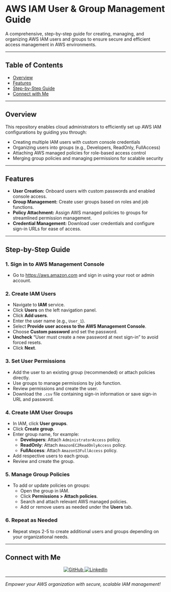 # AWS IAM User & Group Management Guide

A comprehensive, step-by-step guide for creating, managing, and organizing AWS IAM users and groups to ensure secure and efficient access management in AWS environments.

---

## Table of Contents

- [Overview](#overview)
- [Features](#features)
- [Step-by-Step Guide](#step-by-step-guide)
- [Connect with Me](#connect-with-me)

---

## Overview

This repository enables cloud administrators to efficiently set up AWS IAM configurations by guiding you through:

- Creating multiple IAM users with custom console credentials
- Organizing users into groups (e.g., Developers, ReadOnly, FullAccess)
- Attaching AWS managed policies for role-based access control
- Merging group policies and managing permissions for scalable security

---

## Features

- **User Creation:** Onboard users with custom passwords and enabled console access.
- **Group Management:** Create user groups based on roles and job functions.
- **Policy Attachment:** Assign AWS managed policies to groups for streamlined permission management.
- **Credential Management:** Download user credentials and configure sign-in URLs for ease of access.

---

## Step-by-Step Guide

### 1. Sign in to AWS Management Console

- Go to https://aws.amazon.com and sign in using your root or admin account.

### 2. Create IAM Users

- Navigate to **IAM** service.
- Click **Users** on the left navigation panel.
- Click **Add users**.
- Enter the user name (e.g., `User_1`).
- Select **Provide user access to the AWS Management Console**.
- Choose **Custom password** and set the password.
- **Uncheck** “User must create a new password at next sign-in” to avoid forced resets.
- Click **Next**.

### 3. Set User Permissions

- Add the user to an existing group (recommended) or attach policies directly.
- Use groups to manage permissions by job function.
- Review permissions and create the user.
- Download the `.csv` file containing sign-in information or save sign-in URL and password.

### 4. Create IAM User Groups

- In IAM, click **User groups**.
- Click **Create group**.
- Enter group name, for example:
  - **Developers**: Attach `AdministratorAccess` policy.
  - **ReadOnly**: Attach `AmazonEC2ReadOnlyAccess` policy.
  - **FullAccess**: Attach `AmazonS3FullAccess` policy.
- Add respective users to each group.
- Review and create the group.

### 5. Manage Group Policies

- To add or update policies on groups:
  - Open the group in IAM.
  - Click **Permissions > Attach policies**.
  - Search and attach relevant AWS managed policies.
  - Add or remove users as needed under the **Users** tab.

### 6. Repeat as Needed

- Repeat steps 2-5 to create additional users and groups depending on your organizational needs.



---


## Connect with Me

<p align="center">
  <a href="https://github.com/ShaikhAteeb02">
    <img src="https://img.shields.io/badge/GitHub-ShaikhAteeb02-informational?style=flat-square&logo=github" alt="GitHub"/>
  </a>
  <a href="https://www.linkedin.com/in/ateeb-ahmed-shaikh-932234192">
    <img src="https://img.shields.io/badge/LinkedIn-ShaikhAteeb-blue?style=flat-square&logo=linkedin" alt="LinkedIn"/>
  </a>
</p>

---

*Empower your AWS organization with secure, scalable IAM management!*

